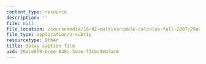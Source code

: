 ```yaml
---
content_type: resource
description: ''
file: null
file_location: /coursemedia/18-02-multivariable-calculus-fall-2007/29ace8f9bcee648c5eaef3cbc9eb3ac8_RMBGQtwkoyU.srt
file_type: application/x-subrip
resourcetype: Other
title: 3play caption file
uid: 29ace8f9-bcee-648c-5eae-f3cbc9eb3ac8
---
```


